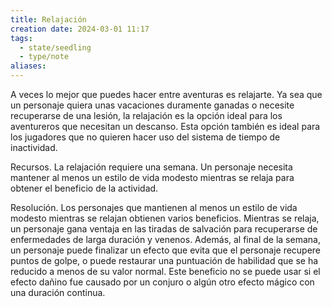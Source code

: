 ```yaml
---
title: Relajación
creation date: 2024-03-01 11:17
tags:
  - state/seedling
  - type/note
aliases:
---
```

A veces lo mejor que puedes hacer entre aventuras es relajarte. Ya sea que un personaje quiera unas vacaciones duramente ganadas o necesite recuperarse de una lesión, la relajación es la opción ideal para los aventureros que necesitan un descanso. Esta opción también es ideal para los jugadores que no quieren hacer uso del sistema de tiempo de inactividad.

Recursos. La relajación requiere una semana. Un personaje necesita mantener al menos un estilo de vida modesto mientras se relaja para obtener el beneficio de la actividad.

Resolución. Los personajes que mantienen al menos un estilo de vida modesto mientras se relajan obtienen varios beneficios. Mientras se relaja, un personaje gana ventaja en las tiradas de salvación para recuperarse de enfermedades de larga duración y venenos. Además, al final de la semana, un personaje puede finalizar un efecto que evita que el personaje recupere puntos de golpe, o puede restaurar una puntuación de habilidad que se ha reducido a menos de su valor normal. Este beneficio no se puede usar si el efecto dañino fue causado por un conjuro o algún otro efecto mágico con una duración continua.

